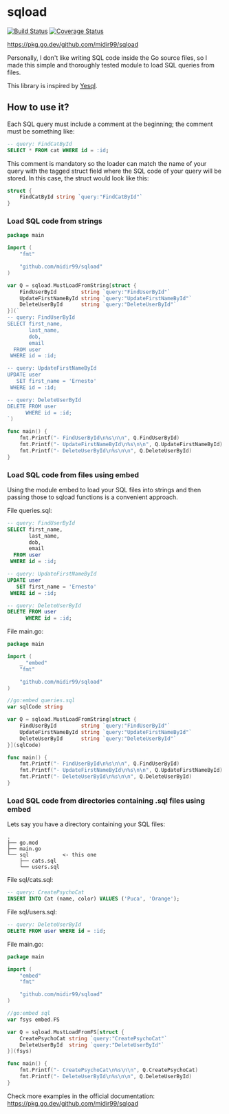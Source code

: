 # sqload

[![Build Status](https://api.travis-ci.org/midir99/sqload.svg)](https://travis-ci.org/midir99/sqload)
[![Coverage Status](https://coveralls.io/repos/github/midir99/sqload/badge.svg?branch=main)](https://coveralls.io/github/midir99/sqload?branch=main)

https://pkg.go.dev/github.com/midir99/sqload

Personally, I don't like writing SQL code inside the Go source files, so I made this simple and thoroughly tested module to load SQL queries from files.

This library is inspired by [Yesql](https://github.com/krisajenkins/yesql/).

## How to use it?

Each SQL query must include a comment at the beginning; the comment must be something like:

```sql
-- query: FindCatById
SELECT * FROM cat WHERE id = :id;
```

This comment is mandatory so the loader can match the name of your query with the tagged struct field where the SQL code of your query will be stored. In this case, the struct would look like this:

```go
struct {
    FindCatById string `query:"FindCatById"`
}
```

### Load SQL code from strings

```go
package main

import (
	"fmt"

	"github.com/midir99/sqload"
)

var Q = sqload.MustLoadFromString[struct {
	FindUserById        string `query:"FindUserById"`
	UpdateFirstNameById string `query:"UpdateFirstNameById"`
	DeleteUserById      string `query:"DeleteUserById"`
}](`
-- query: FindUserById
SELECT first_name,
       last_name,
       dob,
       email
  FROM user
 WHERE id = :id;

-- query: UpdateFirstNameById
UPDATE user
   SET first_name = 'Ernesto'
 WHERE id = :id;

-- query: DeleteUserById
DELETE FROM user
      WHERE id = :id;
`)

func main() {
	fmt.Printf("- FindUserById\n%s\n\n", Q.FindUserById)
	fmt.Printf("- UpdateFirstNameById\n%s\n\n", Q.UpdateFirstNameById)
	fmt.Printf("- DeleteUserById\n%s\n\n", Q.DeleteUserById)
}
```

### Load SQL code from files using embed

Using the module embed to load your SQL files into strings and then passing those to sqload functions is a convenient approach.

File queries.sql:
```sql
-- query: FindUserById
SELECT first_name,
       last_name,
       dob,
       email
  FROM user
 WHERE id = :id;

-- query: UpdateFirstNameById
UPDATE user
   SET first_name = 'Ernesto'
 WHERE id = :id;

-- query: DeleteUserById
DELETE FROM user
      WHERE id = :id;
```

File main.go:
```go
package main

import (
	_ "embed"
	"fmt"

	"github.com/midir99/sqload"
)

//go:embed queries.sql
var sqlCode string

var Q = sqload.MustLoadFromString[struct {
	FindUserById        string `query:"FindUserById"`
	UpdateFirstNameById string `query:"UpdateFirstNameById"`
	DeleteUserById      string `query:"DeleteUserById"`
}](sqlCode)

func main() {
	fmt.Printf("- FindUserById\n%s\n\n", Q.FindUserById)
	fmt.Printf("- UpdateFirstNameById\n%s\n\n", Q.UpdateFirstNameById)
	fmt.Printf("- DeleteUserById\n%s\n\n", Q.DeleteUserById)
}
```

### Load SQL code from directories containing .sql files using embed

Lets say you have a directory containing your SQL files:
```
.
├── go.mod
├── main.go
└── sql           <- this one
    ├── cats.sql
    └── users.sql
```

File sql/cats.sql:
```sql
-- query: CreatePsychoCat
INSERT INTO Cat (name, color) VALUES ('Puca', 'Orange');
```

File sql/users.sql:
```sql
-- query: DeleteUserById
DELETE FROM user WHERE id = :id;
```

File main.go:
```go
package main

import (
	"embed"
	"fmt"

	"github.com/midir99/sqload"
)

//go:embed sql
var fsys embed.FS

var Q = sqload.MustLoadFromFS[struct {
	CreatePsychoCat string `query:"CreatePsychoCat"`
	DeleteUserById  string `query:"DeleteUserById"`
}](fsys)

func main() {
	fmt.Printf("- CreatePsychoCat\n%s\n\n", Q.CreatePsychoCat)
	fmt.Printf("- DeleteUserById\n%s\n\n", Q.DeleteUserById)
}
```

Check more examples in the official documentation: https://pkg.go.dev/github.com/midir99/sqload
